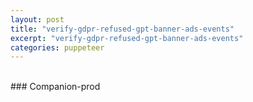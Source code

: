 ```yaml
---
layout: post
title: "verify-gdpr-refused-gpt-banner-ads-events"
excerpt: "verify-gdpr-refused-gpt-banner-ads-events"
categories: puppeteer
---
```

<script src="https://www.googletagservices.com/tag/js/gpt.js"></script>
<script>
    googletag = window.googletag = window.googletag || {};
    googletag.cmd = googletag.cmd || [];
googletag.cmd.push(() => {
googletag.pubads().setRequestNonPersonalizedAds(1); //
})
</script>
<br>
### Companion-prod
<br>
<div class="apester-media" data-media-id="5c62a06ce7b5aeb0263694f2" height="354"></div><script async
src="https://static.apester.com/js/sdk/latest/apester-sdk.js"></script>
<br>
